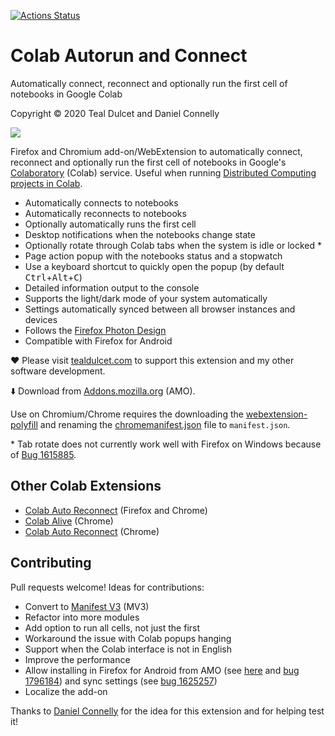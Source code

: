 [![Actions Status](https://github.com/tdulcet/Colab-Autorun-and-Connect/workflows/CI/badge.svg?branch=master)](https://github.com/tdulcet/Colab-Autorun-and-Connect/actions)

# Colab Autorun and Connect
Automatically connect, reconnect and optionally run the first cell of notebooks in Google Colab

Copyright © 2020 Teal Dulcet and Daniel Connelly

![](icons/logo.png)

Firefox and Chromium add-on/WebExtension to automatically connect, reconnect and optionally run the first cell of notebooks in Google's [Colaboratory](https://colab.research.google.com/) (Colab) service. Useful when running [Distributed Computing projects in Colab](https://github.com/tdulcet/Distributed-Computing-Scripts/tree/master/google-colab).

* Automatically connects to notebooks
* Automatically reconnects to notebooks
* Optionally automatically runs the first cell
* Desktop notifications when the notebooks change state
* Optionally rotate through Colab tabs when the system is idle or locked \*
* Page action popup with the notebooks status and a stopwatch
* Use a keyboard shortcut to quickly open the popup (by default <kbd>Ctrl</kbd>+<kbd>Alt</kbd>+<kbd>C</kbd>)
* Detailed information output to the console
* Supports the light/dark mode of your system automatically
* Settings automatically synced between all browser instances and devices
* Follows the [Firefox Photon Design](https://design.firefox.com/photon)
* Compatible with Firefox for Android

❤️ Please visit [tealdulcet.com](https://www.tealdulcet.com/) to support this extension and my other software development.

⬇️ Download from [Addons.mozilla.org](https://addons.mozilla.org/firefox/addon/colab-autorun-and-connect/) (AMO).

Use on Chromium/Chrome requires the downloading the [webextension-polyfill](https://github.com/mozilla/webextension-polyfill) and renaming the [chromemanifest.json](chromemanifest.json) file to `manifest.json`.

\* Tab rotate does not currently work well with Firefox on Windows because of [Bug 1615885](https://bugzilla.mozilla.org/show_bug.cgi?id=1615885).

## Other Colab Extensions

* [Colab Auto Reconnect](https://github.com/ZohebAbai/Colab_Auto_Reconnect) (Firefox and Chrome)
* [Colab Alive](https://github.com/rtindru/colabAlive) (Chrome)
* [Colab Auto Reconnect](https://github.com/charlie890414/Colab-Auto-Reconnect) (Chrome)

## Contributing

Pull requests welcome! Ideas for contributions:

* Convert to [Manifest V3](https://extensionworkshop.com/documentation/develop/manifest-v3-migration-guide/) (MV3)
* Refactor into more modules
* Add option to run all cells, not just the first
* Workaround the issue with Colab popups hanging
* Support when the Colab interface is not in English
* Improve the performance
* Allow installing in Firefox for Android from AMO (see [here](https://github.com/mozilla-mobile/fenix/issues/20736) and [bug 1796184](https://bugzilla.mozilla.org/show_bug.cgi?id=1796184)) and sync settings (see [bug 1625257](https://bugzilla.mozilla.org/show_bug.cgi?id=1625257))
* Localize the add-on

Thanks to [Daniel Connelly](https://github.com/Danc2050) for the idea for this extension and for helping test it!
